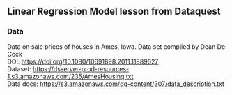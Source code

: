 ## Linear Regression Model lesson from Dataquest

### Data
Data on sale prices of houses in Ames, Iowa. Data set compiled by Dean De Cock   
DOI: https://doi.org/10.1080/10691898.2011.11889627  
Dataset: https://dsserver-prod-resources-1.s3.amazonaws.com/235/AmesHousing.txt  
Data docs: https://s3.amazonaws.com/dq-content/307/data_description.txt  